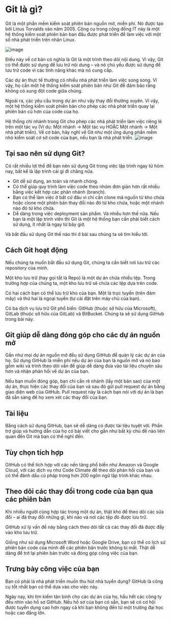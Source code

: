 # Git là gì?

Git là một phần mềm kiểm soát phiên bản nguồn mở, miễn phí. Nó được tạo bởi Linus Torvalds vào năm 2005. Công cụ trong cộng đồng IT này là một hệ thống kiểm soát phiên bản ban đầu được phát triển để làm việc với một số nhà phát triển trên nhân Linux.

![image](https://user-images.githubusercontent.com/62273292/158340507-a578dfb0-902f-4683-93c6-621e805a2bf5.png)

Điều này về cơ bản có nghĩa là Git là một trình theo dõi nội dung. Vì vậy, Git có thể được sử dụng để lưu trữ nội dung – và nó chủ yếu được sử dụng để lưu trữ code vì các tính năng khác mà nó cung cấp.

Các dự án thực tế thường có nhiều nhà phát triển làm việc song song. Vì vậy, họ cần một hệ thống kiểm soát phiên bản như Git để đảm bảo rằng không có xung đột code giữa chúng.

Ngoài ra, các yêu cầu trong dự án như vậy thay đổi thường xuyên. Vì vậy, một hệ thống kiểm soát phiên bản cho phép các nhà phát triển quay lại phiên bản cũ hơn của code của họ.

Hệ thống chi nhánh trong Git cho phép các nhà phát triển làm việc riêng lẻ trên một tác vụ (Ví dụ: Một nhánh -> Một tác vụ HOẶC Một nhánh -> Một nhà phát triển). Về cơ bản, hãy nghĩ về Git như một ứng dụng phần mềm nhỏ kiểm soát cơ sở code của bạn, nếu bạn là nhà phát triển.
![image](https://user-images.githubusercontent.com/62273292/158340588-c10ff495-2dad-423e-9b7c-a20c0448d032.png)


## Tại sao nên sử dụng Git?

Có rất nhiều lợi thế để bạn nên sử dụng Git trong việc lập trình ngay từ hôm nay, bất kể là lập trình cái gì đi chăng nữa.

 - Git dễ sử dụng, an toàn và nhanh chóng.
 - Có thể giúp quy trình làm việc code theo nhóm đơn giản hơn rất nhiều bằng việc kết hợp các phân nhánh (branch).
 - Bạn có thể làm việc ở bất cứ đâu vì chỉ cần clone mã nguồn từ kho chứa hoặc clone một phiên bản thay đổi nào đó từ kho chứa, hoặc một nhánh nào đó từ kho chứa.
 - Dễ dàng trong việc deployment sản phẩm.
 Và nhiều hơn thế nữa.
Nếu bạn là một lập trình viên thì Git là một hệ thống bạn cần phải biết cách sử dụng, ít nhất là ngay từ bây giờ.

Và bắt đầu sử dụng Git thế nào thì ở bài sau chúng ta sẽ tìm hiểu tới.

## Cách Git hoạt động

Nếu chúng ta muốn bắt đầu sử dụng Git, chúng ta cần biết nơi lưu trữ các repository của mình.

Một kho lưu trữ (hay gọi tắt là Repo) là một dự án chứa nhiều tệp. Trong trường hợp của chúng ta, một kho lưu trữ sẽ chứa các tệp dựa trên code.

Có hai cách bạn có thể lưu trữ kho của bạn. Một là trực tuyến (trên đám mây) và thứ hai là ngoại tuyến (tự cài đặt trên máy chủ của bạn).

Có ba dịch vụ lưu trữ Git phổ biến: GitHub (thuộc sở hữu của Microsoft), GitLab (thuộc sở hữu của GitLab) và BitBucket. Chúng ta sẽ sử dụng GitHub trong bài này.

## Git giúp dễ dàng đóng góp cho các dự án nguồn mở

Gần như mọi dự án nguồn mở đều sử dụng GitHub để quản lý các dự án của họ. Sử dụng GitHub là miễn phí nếu dự án của bạn là nguồn mở và nó bao gồm wiki và trình theo dõi vấn đề giúp dễ dàng đưa vào tài liệu chuyên sâu hơn và nhận phản hồi về dự án của bạn.

Nếu bạn muốn đóng góp, bạn chỉ cần rẽ nhánh (lấy một bản sao) của một dự án, thực hiện các thay đổi của bạn và sau đó gửi pull request dự án bằng giao diện web của GitHub. Pull request này là cách bạn nói với dự án là bạn đã sẵn sàng để họ xem xét các thay đổi của bạn.

## Tài liệu

Bằng cách sử dụng GitHub, bạn sẽ dễ dàng có được tài liệu tuyệt vời. Phần trợ giúp và hướng dẫn của họ có bài viết cho gần như bất kỳ chủ đề nào liên quan đến Git mà bạn có thể nghĩ đến.

## Tùy chọn tích hợp

GitHub có thể tích hợp với các nền tảng phổ biến như Amazon và Google Cloud, với các dịch vụ như Code Climate để theo dõi phản hồi của bạn và có thể đánh dấu cú pháp trong hơn 200 ngôn ngữ lập trình khác nhau.

## Theo dõi các thay đổi trong code của bạn qua các phiên bản

Khi nhiều người cùng hợp tác trong một dự án, thật khó để theo dõi các sửa đổi – ai đã thay đổi những gì, khi nào và nơi các tệp đó được lưu trữ.

GitHub xử lý vấn đề này bằng cách theo dõi tất cả các thay đổi đã được đẩy vào kho lưu trữ.

Giống như sử dụng Microsoft Word hoặc Google Drive, bạn có thể có lịch sử phiên bản code của mình để các phiên bản trước không bị mất. Thật dễ dàng để trở lại phiên bản trước và đóng góp công việc của bạn.

## Trưng bày công việc của bạn

Bạn có phải là nhà phát triển muốn thu hút nhà tuyển dụng? GitHub là công cụ tốt nhất bạn có thể dựa vào cho việc này.

Ngày nay, khi tìm kiếm tân binh cho các dự án của họ, hầu hết các công ty đều nhìn vào hồ sơ GitHub. Nếu hồ sơ của bạn có sẵn, bạn sẽ có cơ hội được tuyển dụng cao hơn ngay cả khi bạn không đến từ một trường đại học hoặc cao đẳng lớn.


